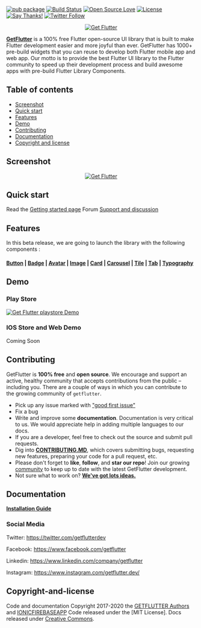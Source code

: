 [![pub package](https://img.shields.io/pub/v/getflutter.svg)](https://pub.dartlang.org/packages/getflutter) [![Build Status](https://travis-ci.org/ionicfirebaseapp/getflutter.svg?branch=master)](https://travis-ci.com/ionicfirebaseapp/getflutter) [![Open Source Love](https://badges.frapsoft.com/os/v1/open-source.svg?v=102)](https://opensource.org/licenses/MIT) [![License](https://img.shields.io/badge/license-MIT-orange.svg)](https://github.com/ionicfirebaseapp/getflutter/blob/master/LICENSE) [![Say Thanks!](https://img.shields.io/badge/Say%20Thanks-!-1EAEDB.svg)](https://www.getflutter.dev)  [![Twitter Follow](https://img.shields.io/twitter/follow/getflutterdev.svg?style=social)](https://twitter.com/getflutterdev)


<p align="center">
  <a href="https://www.getflutter.dev/" target="_blank">
    <img src="https://ik.imagekit.io/ionicfirebaseapp/tr:w-auto-300/gf-logo-g-b_SYSBeqUrR.png" alt="Get Flutter">
  </a>
</p>

[**GetFlutter**](https://www.getflutter.dev) is a 100% free Flutter open-source UI library that is built to make Flutter development easier and more joyful than ever. GetFlutter has 1000+ pre-build widgets that you can reuse to develop both Flutter mobile app and web app. Our motto is to provide the best Flutter UI library to the Flutter community to speed up their development process and build awesome apps with pre-build Flutter Library Components.

## Table of contents 

- [Screenshot](#screenshot)
- [Quick start](#quick-start)
- [Features](#features)
- [Demo](#demo)
- [Contributing](#contributing)
- [Documentation](#documentation)
- [Copyright and license](#copyright-and-license)

 
 ## Screenshot
 <p align="center">
  <a target="_blank" href="https://www.getflutter.dev/">
    <img src="https://ik.imagekit.io/ionicfirebaseapp/tr:dpr-auto,tr:w-auto/GitHub_WHeammEIl.png" alt="Get Flutter">
  </a>
</p>

## Quick start

Read the [Getting started page](https://docs.getflutter.dev) 
Forum [Support and discussion ](https://forum.getflutter.dev)

## Features 
In this beta release, we are going to launch the library with the following components : 
 
 #### [Button](https://docs.getflutter.dev/gf-button) |  [Badge](https://docs.getflutter.dev/gf-badge) |  [Avatar](https://docs.getflutter.dev/gf-avatar) |  [Image](https://docs.getflutter.dev/gf-image) |  [Card](https://docs.getflutter.dev/gf-card) |  [Carousel](https://docs.getflutter.dev/gf-carousel) | [Tile](https://docs.getflutter.dev/gf-tile) | [Tab](https://docs.getflutter.dev/gf-tab) | [Typography](https://docs.getflutter.dev/gf-typography) 
 
 
 ## Demo 
 
   ### Play Store 
   <p align="left">
        <a href="https://play.google.com/store/apps/details?id=dev.getflutter.appkit" target="_blank">
          <img src="https://ik.imagekit.io/ionicfirebaseapp/tr:dpr-auto,tr:w-auto/playstore_NQQBiJIQ1.png" alt="Get Flutter playstore Demo">
        </a>
      </p>
  
  ### IOS Store and Web Demo
   Coming Soon
 
 
 ## Contributing
 
  GetFlutter is **100% free** and **open source**. We encourage and support an active, healthy community that accepts contributions from the public &ndash; including you. There are a couple of ways in which you can contribute to the growing community of `getflutter`.
  
  * Pick up any issue marked with ["good first issue"](https://github.com/ionicfirebaseapp/getflutter/issues?q=is%3Aopen+is%3Aissue+label%3A%22good+first+issue%22)
  * Fix a bug
  * Write and improve some **documentation**. Documentation is very critical to us. We would appreciate help in adding multiple languages to our docs.
  * If you are a developer, feel free to check out the source and submit pull requests.
  * Dig into [**CONTRIBUTING.MD**](CONTRIBUTING.md), which covers submitting bugs, requesting new features, preparing your code for a pull request, etc.
  * Please don't forget to **like**, **follow**, and **star our repo**! Join our growing [community](http://forum.getflutter.dev) to keep up to date with the latest GetFlutter development. 
  * Not sure what to work on? [**We've got lots ideas.**](https://roadmap.getflutter.dev)
 
 
 ## Documentation
 
  [**Installation Guide**](https://docs.getflutter.dev)
  
 
### Social Media

Twitter: <https://twitter.com/getflutterdev>

Facebook: <https://www.facebook.com/getflutter>

Linkedin: <https://www.linkedin.com/company/getflutter>

Instagram: <https://www.instagram.com/getflutter.dev/> 
 
 
 ## Copyright-and-license 
 Code and documentation Copyright 2017-2020 the [GETFLUTTER Authors](https://www.getflutter.dev) and [IONICFIREBASEAPP](https://ionicfirebaseapp.com) Code released under the [MIT License]. Docs released under [Creative Commons](https://creativecommons.org/licenses/by/3.0/).

